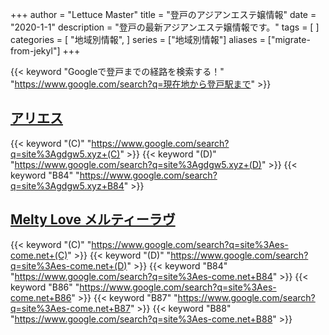 +++
author = "Lettuce Master"
title = "登戸のアジアンエステ嬢情報"
date = "2020-1-1"
description = "登戸の最新アジアンエステ嬢情報です。"
tags = [
]
categories = [
    "地域別情報",
]
series = ["地域別情報"]
aliases = ["migrate-from-jekyl"]
+++

{{< keyword "Googleで登戸までの経路を検索する！" "https://www.google.com/search?q=現在地から登戸駅まで" >}}

## [アリエス](http://gdgw5.xyz/)
{{< keyword "(C)" "https://www.google.com/search?q=site%3Agdgw5.xyz+(C)" >}} {{< keyword "(D)" "https://www.google.com/search?q=site%3Agdgw5.xyz+(D)" >}} {{< keyword "B84" "https://www.google.com/search?q=site%3Agdgw5.xyz+B84" >}} 

## [Melty Love メルティーラヴ](http://es-come.net/meltylove/)
{{< keyword "(C)" "https://www.google.com/search?q=site%3Aes-come.net+(C)" >}} {{< keyword "(D)" "https://www.google.com/search?q=site%3Aes-come.net+(D)" >}} {{< keyword "B84" "https://www.google.com/search?q=site%3Aes-come.net+B84" >}} {{< keyword "B86" "https://www.google.com/search?q=site%3Aes-come.net+B86" >}} {{< keyword "B87" "https://www.google.com/search?q=site%3Aes-come.net+B87" >}} {{< keyword "B88" "https://www.google.com/search?q=site%3Aes-come.net+B88" >}} 

